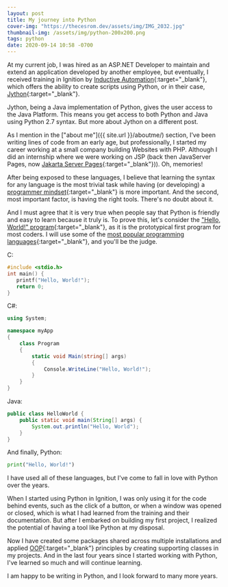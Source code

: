```yaml
---
layout: post
title: My journey into Python
cover-img: "https://thecesrom.dev/assets/img/IMG_2032.jpg"
thumbnail-img: /assets/img/python-200x200.png
tags: python
date: 2020-09-14 10:58 -0700
---
```

At my current job, I was hired as an ASP.NET Developer to maintain and extend an application developed by another employee, but eventually, I received training in Ignition by [Inductive Automation](https://inductiveautomation.com/){:target="_blank"}, which offers the ability to create scripts using Python, or in their case, [Jython](https://docs.inductiveautomation.com/display/DOC80/Python+Scripting#PythonScripting-PythonorJython?){:target="_blank"}.

Jython, being a Java implementation of Python, gives the user access to the Java Platform. This means you get access to both Python and Java using Python 2.7 syntax. But more about Jython on a different post.

As I mention in the ["about me"]({{ site.url }}/aboutme/) section, I’ve been writing lines of code from an early age, but professionally, I started my career working at a small company building Websites with PHP. Although I did an internship where we were working on JSP (back then JavaServer Pages, now [Jakarta Server Pages](https://en.wikipedia.org/wiki/Jakarta_Server_Pages){:target="_blank"})). Oh, memories!

After being exposed to these languages, I believe that learning the syntax for any language is the most trivial task while having (or developing) a [programmer mindset](https://mitcommlab.mit.edu/broad/commkit/coding-mindset/){:target="_blank"} is more important. And the second, most important factor, is having the right tools. There's no doubt about it.

And I must agree that it is very true when people say that Python is friendly and easy to learn because it truly is. To prove this, let's consider the ["Hello, World!" program](https://en.wikipedia.org/wiki/%22Hello,_World!%22_program){:target="_blank"}, as it is the prototypical first program for most coders. I will use some of the [most popular programming languages](https://insights.stackoverflow.com/survey/2019#most-popular-technologies){:target="_blank"}, and you'll be the judge.

C:

```c
#include <stdio.h>
int main() {
   printf("Hello, World!");
   return 0;
}
```

C#:

```csharp
using System;

namespace myApp
{
    class Program
    {
        static void Main(string[] args)
        {
            Console.WriteLine("Hello, World!");
        }
    }
}
```

Java:

```java
public class HelloWorld {
    public static void main(String[] args) {
        System.out.println("Hello, World");
    }
}
```

And finally, Python:

```python
print("Hello, World!")
```

I have used all of these languages, but I've come to fall in love with Python over the years.

When I started using Python in Ignition, I was only using it for the code behind events, such as the click of a button, or when a window was opened or closed, which is what I had learned from the training and their documentation. But after I embarked on building my first project, I realized the potential of having a tool like Python at my disposal.

Now I have created some packages shared across multiple installations and applied [OOP](https://realpython.com/python3-object-oriented-programming/){:target="_blank"} principles by creating supporting classes in my projects. And in the last four years since I started working with Python, I've learned so much and will continue learning.

I am happy to be writing in Python, and I look forward to many more years.